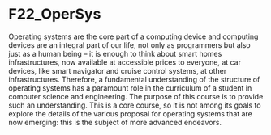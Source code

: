 # F22_OperSys
Operating systems are the core part of a computing device and computing devices are an integral part of our life, not only as programmers but also just as a human being – it is enough to think about smart homes infrastructures, now available at accessible prices to everyone, at car devices, like smart navigator and cruise control systems, at other infrastructures. Therefore, a fundamental understanding of the structure of operating systems has a paramount role in the curriculum of a student in computer science and engineering. The purpose of this course is to provide such an understanding. This is a core course, so it is not among its goals to explore the details of the various proposal for operating systems that are now emerging: this is the subject of more advanced endeavors.
